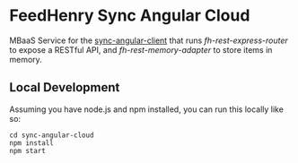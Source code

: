 FeedHenry Sync Angular Cloud
============================

MBaaS Service for the [sync-angular-client](https://github.com/RHMAP-Sample-Mobile-Apps/sync-angular-client) that runs _fh-rest-express-router_ to expose a RESTful API, and _fh-rest-memory-adapter_ to store items in memory.

## Local Development

Assuming you have node.js and npm installed, you can run this locally like so:

```
cd sync-angular-cloud
npm install
npm start
```
